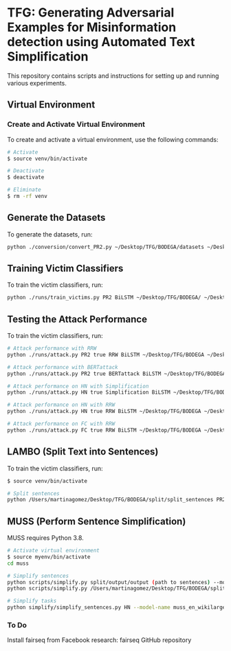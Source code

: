 # TFG: Generating Adversarial Examples for Misinformation detection using Automated Text Simplification

This repository contains scripts and instructions for setting up and running various experiments.

## Virtual Environment

### Create and Activate Virtual Environment
To create and activate a virtual environment, use the following commands:

```sh
# Activate
$ source venv/bin/activate

# Deactivate
$ deactivate

# Eliminate
$ rm -rf venv
```

## Generate the Datasets
To generate the datasets, run:
```sh
python ./conversion/convert_PR2.py ~/Desktop/TFG/BODEGA/datasets ~/Desktop/TFG/BODEGA/
```

## Training Victim Classifiers
To train the victim classifiers, run:
```sh
python ./runs/train_victims.py PR2 BiLSTM ~/Desktop/TFG/BODEGA/ ~/Desktop/TFG/BODEGA/bilstm.pth
```

## Testing the Attack Performance
To train the victim classifiers, run:
```sh
# Attack performance with RRW
python ./runs/attack.py PR2 true RRW BiLSTM ~/Desktop/TFG/BODEGA ~/Desktop/TFG/BODEGA/bilstm.pth

# Attack performance with BERTattack
python ./runs/attack.py PR2 true BERTattack BiLSTM ~/Desktop/TFG/BODEGA ~/Desktop/TFG/BODEGA/bilstm.pth

# Attack performance on HN with Simplification
python ./runs/attack.py HN true Simplification BiLSTM ~/Desktop/TFG/BODEGA ~/Desktop/TFG/BODEGA/bilstm.pth

# Attack performance on HN with RRW
python ./runs/attack.py HN true RRW BiLSTM ~/Desktop/TFG/BODEGA ~/Desktop/TFG/BODEGA/datasets/HN/bilstm.pth

# Attack performance on FC with RRW
python ./runs/attack.py FC true RRW BiLSTM ~/Desktop/TFG/BODEGA ~/Desktop/TFG/BODEGA/bilstm.pth

```

## LAMBO (Split Text into Sentences)
To train the victim classifiers, run:
```sh
$ source venv/bin/activate

# Split sentences
python /Users/martinagomez/Desktop/TFG/BODEGA/split/split_sentences PR2

```

## MUSS (Perform Sentence Simplification)
MUSS requires Python 3.8.

```sh
# Activate virtual environment
$ source myenv/bin/activate
cd muss

# Simplify sentences
python scripts/simplify.py split/output/output (path to sentences) --model-name muss_en_wikilarge_mined
python scripts/simplify.py /Users/martinagomez/Desktop/TFG/BODEGA/split/output/output.txt --model-name muss_en_wikilarge_mined

# Simplify tasks
python simplify/simplify_sentences.py HN --model-name muss_en_wikilarge_mined

```

### To Do
Install fairseq from Facebook research: fairseq GitHub repository

